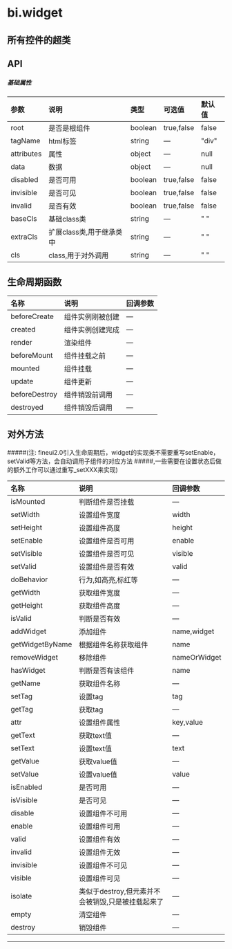 # bi.widget

## 所有控件的超类

## API
##### 基础属性
| 参数    | 说明           | 类型  | 可选值 | 默认值
| :------ |:-------------  | :-----| :----|:----
| root | 是否是根组件 | boolean | true,false | false |
| tagName |  html标签 | string| —| "div" |
| attributes |  属性 | object | —| null |
| data | 数据 | object | — | null |
| disabled | 是否可用 |  boolean |true,false | false |
| invisible | 是否可见 | boolean | true,false | false|
| invalid | 是否有效 | boolean | true,false |false |
| baseCls | 基础class类 | string | —| " "|
| extraCls | 扩展class类,用于继承类中 | string| — | " "|
| cls | class,用于对外调用 | string |— | " "|

## 生命周期函数
| 名称     | 说明                           |  回调参数     
| :------ |:-------------                  | :-----   
| beforeCreate | 组件实例刚被创建 |— |
| created | 组件实例创建完成 | —|
| render | 渲染组件 | — |
| beforeMount | 组件挂载之前| —|
| mounted | 组件挂载 |—|
| update | 组件更新 | —|
| beforeDestroy | 组件销毁前调用| —|
| destroyed | 组件销毁后调用 | —|


## 对外方法
#####(注: fineui2.0引入生命周期后，widget的实现类不需要重写setEnable，setValid等方法，会自动调用子组件的对应方法
#####,一些需要在设置状态后做的额外工作可以通过重写_setXXX来实现)

| 名称     | 说明                           |  回调参数     
| :------ |:-------------                  | :-----   
| isMounted | 判断组件是否挂载| — |
| setWidth | 设置组件宽度 | width |
| setHeight | 设置组件高度 | height |
| setEnable | 设置组件是否可用 | enable |
| setVisible | 设置组件是否可见 | visible |
| setValid | 设置组件是否有效 | valid|
| doBehavior | 行为,如高亮,标红等 | —|
| getWidth | 获取组件宽度 | —|
| getHeight| 获取组件高度| —|
| isValid | 判断是否有效 | —|
| addWidget | 添加组件 | name,widget|
| getWidgetByName | 根据组件名称获取组件| name |
| removeWidget | 移除组件 | nameOrWidget |
| hasWidget | 判断是否有该组件 | name |
| getName | 获取组件名称 | —| 
| setTag | 设置tag | tag |
| getTag | 获取tag | —|
| attr | 设置组件属性 | key,value |
| getText | 获取text值 | —|
| setText | 设置text值 | text|
| getValue | 获取value值 | —|
| setValue| 设置value值| value|
| isEnabled | 是否可用 | —|
| isVisible | 是否可见 | —|
| disable | 设置组件不可用 | —|
| enable | 设置组件可用| —|
| valid | 设置组件有效| —|
| invalid | 设置组件无效 | —|
| invisible | 设置组件不可见 | —|
| visible | 设置组件可见 | —|
| isolate | 类似于destroy,但元素并不会被销毁,只是被挂载起来了 | —|
| empty | 清空组件 | —|
| destroy | 销毁组件| —|



---


